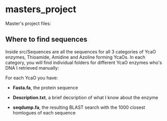 # masters_project

Master's project files:

Where to find sequences
-----------------------

Inside src/Sequences are all the sequences for all 3 categories of YcaO enzymes, Thioamide, Amidine and Azoline forming YcaOs.
In each category, you will find individual folders for different YcaO enzymes who's DNA I retrieved manually:

For each YcaO you have:
   
   - __Fasta.fa__, the protein sequence
   
   - __Description.txt__, a brief decsription of what I know about the enzyme
    
   - __seqdump.fa__,     the resulting BLAST search with the 1000 closest homlogues of each sequence
